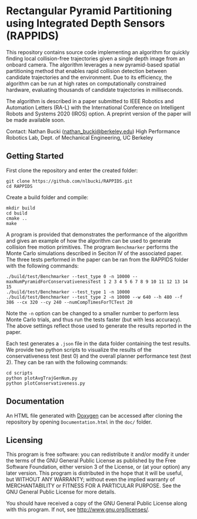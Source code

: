 # Rectangular Pyramid Partitioning using Integrated Depth Sensors (RAPPIDS)

This repository contains source code implementing an algorithm for quickly finding local collision-free trajectories given a single depth image from an onboard camera. The algorithm leverages a new pyramid-based spatial partitioning method that enables rapid collision detection between candidate trajectories and the environment. Due to its efficiency, the algorithm can be run at high rates on computationally constrained hardware, evaluating thousands of candidate trajectories in milliseconds.

The algorithm is described in a paper submitted to IEEE Robotics and Automation Letters (RA-L) with the International Conference on Intelligent Robots and Systems 2020 (IROS) option. A preprint version of the paper will be made available soon.

Contact: Nathan Bucki (nathan_bucki@berkeley.edu)
High Performance Robotics Lab, Dept. of Mechanical Engineering, UC Berkeley

## Getting Started

First clone the repository and enter the created folder:
```
git clone https://github.com/nlbucki/RAPPIDS.git
cd RAPPIDS
```

Create a build folder and compile:
```
mkdir build
cd build
cmake ..
make
```

A program is provided that demonstrates the performance of the algorithm and gives an example of how the algorithm can be used to generate collision free motion primitives. The program `Benchmarker` performs the Monte Carlo simulations described in Seciton IV of the associated paper. The three tests performed in the paper can be ran from the RAPPIDS folder with the following commands:
```
./build/test/Benchmarker --test_type 0 -n 10000 --maxNumPyramidForConservativenessTest 1 2 3 4 5 6 7 8 9 10 11 12 13 14 15
./build/test/Benchmarker --test_type 1 -n 10000 
./build/test/Benchmarker --test_type 2 -n 10000 --w 640 --h 480 --f 386 --cx 320 --cy 240 --numCompTimesForTCTest 20
```
Note the `-n` option can be changed to a smaller number to perform less Monte Carlo trials, and thus run the tests faster (but with less accuracy). The above settings reflect those used to generate the results reported in the paper.

Each test generates a `.json` file in the data folder containing the test results. We provide two python scripts to visualize the results of the conservativeness test (test 0) and the overall planner performance test (test 2). They can be ran with the following commands:
```
cd scripts
python plotAvgTrajGenNum.py
python plotConservativeness.py
```

## Documentation
An HTML file generated with [Doxygen](http://www.doxygen.nl/) can be accessed after cloning the repository by opening `Documentation.html` in the `doc/` folder.

## Licensing

This program is free software: you can redistribute it and/or modify it under the terms of the GNU General Public License as published by the Free Software Foundation, either version 3 of the License, or (at your option) any later version.
This program is distributed in the hope that it will be useful, but WITHOUT ANY WARRANTY; without even the implied warranty of MERCHANTABILITY or FITNESS FOR A PARTICULAR PURPOSE. See the GNU General Public License for more details.

You should have received a copy of the GNU General Public License along with this program. If not, see http://www.gnu.org/licenses/.
